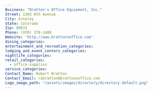 ```yaml
---
Business: "Bratton's Office Equipment, Inc."
Street: 1303 8th Avenue
City: Greeley
State: Colorado
Zip: 80631
Phone: (970) 378-1480
Website: 'http://www.brattonsoffice.com'
dining_categories:
entertainment_and_recreation_categories:
lodging_and_event_centers_categories:
nightlife_categories:
retail_categories:
  - office-supplies
service_categories:
Contact_Name: Robert Bratton
Contact_Email: rabratton@brattonsoffice.com
Logo_image_path: "/assets/images/directory/directory-default.png"
---
```



